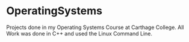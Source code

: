 # OperatingSystems
Projects done in my Operating Systems Course at Carthage College.  All Work was done in C++ and used the Linux Command Line.
